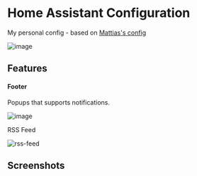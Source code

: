 # Home Assistant Configuration
My personal config - based on [Mattias's config](https://github.com/matt8707/hass-config)


![image](https://user-images.githubusercontent.com/93126880/187745637-cb682c44-f131-493d-945b-cee3a064f1ea.png)


## Features

#### Footer

Popups that supports notifications.

![image](https://user-images.githubusercontent.com/93126880/187744558-fc281be5-af49-4433-976f-ce3af5bd7b0d.png)

RSS Feed

![rss-feed](https://user-images.githubusercontent.com/93126880/187744661-00a74549-344d-466e-98e1-6982ed8e24dc.gif)


## Screenshots
